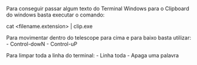 Para conseguir passar algum texto do Terminal Windows para o Clipboard do windows basta executar o comando:

cat <filename.extension> | clip.exe

Para movimentar dentro do telescope para cima e para baixo basta utilizar:
<C-n> - Control-dowN 
<C-p> - Control-uP

Para limpar toda a linha do terminal:
<C-U> - Linha toda
<C-W> - Apaga uma palavra

